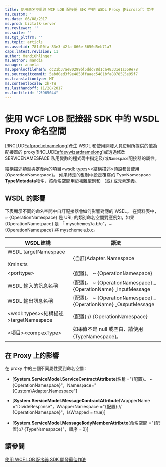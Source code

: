 ```yaml
---
title: 使用命名空間與 WCF LOB 配接器 SDK 中的 WSDL Proxy |Microsoft 文件
ms.custom: ''
ms.date: 06/08/2017
ms.prod: biztalk-server
ms.reviewer: ''
ms.suite: ''
ms.tgt_pltfrm: ''
ms.topic: article
ms.assetid: 781d20fa-83e3-42fa-866e-5650d5eb71a7
caps.latest.revision: 11
author: MandiOhlinger
ms.author: mandia
manager: anneta
ms.openlocfilehash: dc21b37ae80299bf5ddd78d1ca48331e1e369e78
ms.sourcegitcommit: 5abd0ed3f9e4858ffaaec5481bfa8878595e95f7
ms.translationtype: MT
ms.contentlocale: zh-TW
ms.lasthandoff: 11/28/2017
ms.locfileid: "25965044"
---
```

# <a name="use-namespaces-with-the-wsdl-proxy-in-the-wcf-lob-adapter-sdk"></a>使用 WCF LOB 配接器 SDK 中的 WSDL Proxy 命名空間
[!INCLUDE[afproductnamelong](../../includes/afproductnamelong-md.md)]產生 WSDL 和使用開發人員使用所提供的值為配接器的 proxy[!INCLUDE[afdevwizardnamelong](../../includes/afdevwizardnamelong-md.md)]或透過修改 SERVICENAMESPACE 私用變數的程式碼中指定及/或`Namespace`配接器的屬性。  
  
 結構描述類型與定義內的項目\<wsdl: types\>\<結構描述\>預設都會使用 {OperationNamespace}。 如果特定的型別中設定覆寫的 TypeNamespace **TypeMetadata**物件，該命名空間用於複雜型別和 （或) 或元素定義。  
  
## <a name="impact-on-wsdl"></a>WSDL 的影響  
 下表顯示不同的命名空間中自訂配接器會如何影響對應的 WSDL。 在資料表中，~ {OperationNamespace} 是 URI; 的類別命名空間對應例如，如果 {OperationNamespace} 是 「 myscheme://a.b/c"，~ {OperationNamespace} 將 myscheme.a.b.c。  
  
|WSDL 建構|語法|  
|--------------------|------------|  
|WSDL targetNamespace<br /><br /> Xmlns:ts|{自訂}Adapter.Namespace|  
|\<porttype\>|{配置}。 ~ {OperationNamespace}|  
|WSDL 輸入的訊息名稱|{配置}。 ~ {OperationNamespace} _ {OperationName} _InputMessage|  
|WSDL 輸出訊息名稱|{配置}。 ~ {OperationNamespace} _ {OperationName} _OutputMessage|  
|\<wsdl: types\>\<結構描述\>targetNamespace|{配置}:// {OperationNamespace}|  
|\<項目\>\<complexType\>|如果值不是 null 或空白，請使用 {TypeNamespace}。|  
  
## <a name="impact-on-proxy"></a>在 Proxy 上的影響  
 在 proxy 中的三個不同屬性受到命名空間：  
  
-   [**System.ServiceModel.ServiceContractAttribute**(名稱 ="{配置}。 ~ {OperationNamespace}"，Namespace="{Custom}Adapter.Namespace"]  
  
-   [**System.ServiceModel.MessageContractAttribute**(WrapperName ="DivideResponse"，WrapperNamespace ="{配置}:// {OperationNamespace}"，IsWrapped = true)]  
  
-   [**System.ServiceModel.MessageBodyMemberAttribute**(命名空間 ="{配置}:// {TypeNamespace}"，順序 = 0)]  
  
## <a name="see-also"></a>請參閱  
 [使用 WCF LOB 配接器 SDK 開發最佳作法](../../adapters-and-accelerators/wcf-lob-adapter-sdk/development-best-practices-using-the-wcf-lob-adapter-sdk.md)